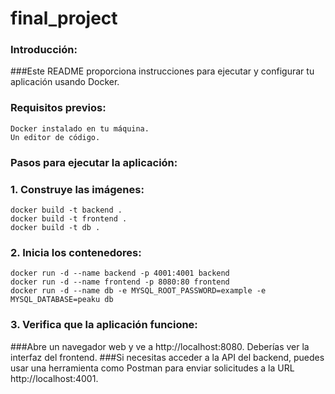 # final_project
 
### Introducción:

###Este README proporciona instrucciones para ejecutar y configurar tu aplicación usando Docker.

### Requisitos previos:
```
Docker instalado en tu máquina.
Un editor de código.
```
### Pasos para ejecutar la aplicación:
### 1. Construye las imágenes:
```
docker build -t backend .
docker build -t frontend .
docker build -t db .
```
### 2. Inicia los contenedores:
```
docker run -d --name backend -p 4001:4001 backend
docker run -d --name frontend -p 8080:80 frontend
docker run -d --name db -e MYSQL_ROOT_PASSWORD=example -e MYSQL_DATABASE=peaku db
```
### 3. Verifica que la aplicación funcione:

###Abre un navegador web y ve a http://localhost:8080. Deberías ver la interfaz del frontend.
###Si necesitas acceder a la API del backend, puedes usar una herramienta como Postman para enviar solicitudes a la URL http://localhost:4001.